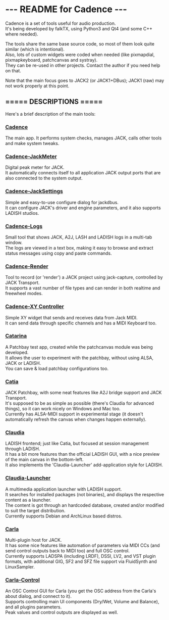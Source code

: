 # ---  README for Cadence  ---

Cadence is a set of tools useful for audio production. <br/>
It's being developed by falkTX, using Python3 and Qt4 (and some C++ where needed).

The tools share the same base source code, so most of them look quite similar (which is intentional). <br/>
Also, lots of custom widgets were coded when needed (like pixmapdial, pixmapkeyboard, patchcanvas and systray). <br/>
They can be re-used in other projects. Contact the author if you need help on that.

Note that the main focus goes to JACK2 (or JACK1+DBus); JACK1 (raw) may not work properly at this point.


===== DESCRIPTIONS =====
------------------------
Here's a brief description of the main tools:

### [Cadence](http://kxstudio.sourceforge.net/KXStudio:Applications:Cadence)
The main app. It performs system checks, manages JACK, calls other tools and make system tweaks.

### [Cadence-JackMeter](http://kxstudio.sourceforge.net/KXStudio:Applications:Cadence-JackMeter)
Digital peak meter for JACK. <br/>
It automatically connects itself to all application JACK output ports that are also connected to the system output.

### [Cadence-JackSettings](http://kxstudio.sourceforge.net/KXStudio:Applications:Cadence-JackSettings)
Simple and easy-to-use configure dialog for jackdbus. <br/>
It can configure JACK's driver and engine parameters, and it also supports LADISH studios.

### [Cadence-Logs](http://kxstudio.sourceforge.net/KXStudio:Applications:Cadence-Logs)
Small tool that shows JACK, A2J, LASH and LADISH logs in a multi-tab window. <br/>
The logs are viewed in a text box, making it easy to browse and extract status messages using copy and paste commands.

### [Cadence-Render](http://kxstudio.sourceforge.net/KXStudio:Applications:Cadence-Render)
Tool to record (or 'render') a JACK project using jack-capture, controlled by JACK Transport. <br/>
It supports a vast number of file types and can render in both realtime and freewheel modes.

### [Cadence-XY Controller](http://kxstudio.sourceforge.net/KXStudio:Applications:Cadence-XYController)
Simple XY widget that sends and receives data from Jack MIDI. <br/>
It can send data through specific channels and has a MIDI Keyboard too.

### [Catarina](http://kxstudio.sourceforge.net/KXStudio:Applications:Catarina)
A Patchbay test app, created while the patchcanvas module was being developed. <br/>
It allows the user to experiment with the patchbay, without using ALSA, JACK or LADISH. <br/>
You can save & load patchbay configurations too.

### [Catia](http://kxstudio.sourceforge.net/KXStudio:Applications:Catia)
JACK Patchbay, with some neat features like A2J bridge support and JACK Transport. <br/>
It's supposed to be as simple as possible (there's Claudia for advanced things), so it can work nicely on Windows and Mac too. <br/>
Currently has ALSA-MIDI support in experimental stage (it doesn't automatically refresh the canvas when changes happen externally).

### [Claudia](http://kxstudio.sourceforge.net/KXStudio:Applications:Claudia)
LADISH frontend; just like Catia, but focused at session management through LADISH. <br/>
It has a bit more features than the official LADISH GUI, with a nice preview of the main canvas in the bottom-left. <br/>
It also implements the 'Claudia-Launcher' add-application style for LADISH.

### [Claudia-Launcher](http://kxstudio.sourceforge.net/KXStudio:Applications:Claudia-Launcher)
A multimedia application launcher with LADISH support. <br/>
It searches for installed packages (not binaries), and displays the respective content as a launcher. <br/>
The content is got through an hardcoded database, created and/or modified to suit the target distribution. <br/>
Currently supports Debian and ArchLinux based distros.

### [Carla](http://kxstudio.sourceforge.net/KXStudio:Applications:Carla)
Multi-plugin host for JACK. <br/>
It has some nice features like automation of parameters via MIDI CCs (and send control outputs back to MIDI too) and full OSC control. <br/>
Currently supports LADSPA (including LRDF), DSSI, LV2, and VST plugin formats, with additional GIG, SF2 and SFZ file support via FluidSynth and LinuxSampler.

### [Carla-Control](http://kxstudio.sourceforge.net/KXStudio:Applications:Carla-Control)
An OSC Control GUI for Carla (you get the OSC address from the Carla's about dialog, and connect to it).<br/>
Supports controlling main UI components (Dry/Wet, Volume and Balance), and all plugins parameters. <br/>
Peak values and control outputs are displayed as well.
